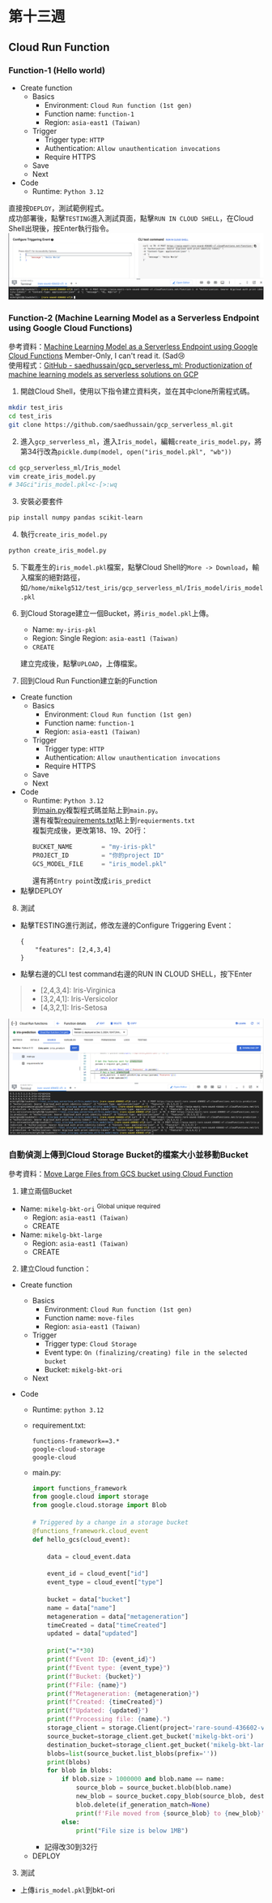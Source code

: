 # 第十三週

## Cloud Run Function

### Function-1 (Hello world)
* Create function
    - Basics
        - Environment: `Cloud Run function (1st gen)`
        - Function name: `function-1`
        - Region: `asia-east1 (Taiwan)`
    - Trigger
        - Trigger type: `HTTP`
        - Authentication: `Allow unauthentication invocations`
        - Require HTTPS
    - Save
    - Next
* Code
    - Runtime: `Python 3.12`

直接按`DEPLOY`，測試範例程式。<br>
成功部署後，點擊`TESTING`進入測試頁面，點擊`RUN IN CLOUD SHELL`，在Cloud Shell出現後，按Enter執行指令。
![](src/linux-2024120301.png)

### Function-2 (Machine Learning Model as a Serverless Endpoint using Google Cloud Functions)
參考資料：[Machine Learning Model as a Serverless Endpoint using Google Cloud Functions](https://towardsdatascience.com/machine-learning-model-as-a-serverless-endpoint-using-google-cloud-function-a5ad1080a59e) Member-Only, I can't read it. (Sad😢<br>
使用程式：[GitHub - saedhussain/gcp_serverless_ml: Productionization of machine learning models as serverless solutions on GCP](https://github.com/saedhussain/gcp_serverless_ml)

1. 開啟Cloud Shell，使用以下指令建立資料夾，並在其中clone所需程式碼。
```bash
mkdir test_iris
cd test_iris
git clone https://github.com/saedhussain/gcp_serverless_ml.git
```
2. 進入`gcp_serverless_ml`，進入`Iris_model`，編輯`create_iris_model.py`，將第34行改為`pickle.dump(model, open("iris_model.pkl", "wb"))`
```bash
cd gcp_serverless_ml/Iris_model
vim create_iris_model.py
# 34Gci"iris_model.pkl<c-[>:wq
```
3. 安裝必要套件
```bash
pip install numpy pandas scikit-learn
```
4. 執行`create_iris_model.py`
```bash
python create_iris_model.py
```
5. 下載產生的`iris_model.pkl`檔案，點擊Cloud Shell的`More -> Download`，輸入檔案的絕對路徑，如`/home/mikelg512/test_iris/gcp_serverless_ml/Iris_model/iris_model.pkl`
6. 到Cloud Storage建立一個Bucket，將`iris_model.pkl`上傳。
    - Name: `my-iris-pkl`
    - Region: Single Region: `asia-east1 (Taiwan)`
    - `CREATE`

    建立完成後，點擊`UPLOAD`，上傳檔案。
7. 回到Cloud Run Function建立新的Function
* Create function
    - Basics
        - Environment: `Cloud Run function (1st gen)`
        - Function name: `function-1`
        - Region: `asia-east1 (Taiwan)`
    - Trigger
        - Trigger type: `HTTP`
        - Authentication: `Allow unauthentication invocations`
        - Require HTTPS
    - Save
    - Next
* Code
    - Runtime: `Python 3.12`<br>
    到[main.py](https://github.com/saedhussain/gcp_serverless_ml/blob/main/Iris_http_cloud_func/main.py)複製程式碼並貼上到`main.py`。<br>
    還有複製[requirements.txt](https://github.com/saedhussain/gcp_serverless_ml/blob/main/Iris_http_cloud_func/requirements.txt)貼上到`requierments.txt`<br>
    複製完成後，更改第18、19、20行：<br>
        ```python
        BUCKET_NAME        = "my-iris-pkl"
        PROJECT_ID         = "你的project ID"
        GCS_MODEL_FILE     = "iris_model.pkl"
        ```
        還有將`Entry point`改成`iris_predict`<br>
* 點擊DEPLOY
8. 測試
* 點擊TESTING進行測試，修改左邊的Configure Triggering Event：
    ```
    {
        "features": [2,4,3,4]
    }
    ```

* 點擊右邊的CLI test command右邊的RUN IN CLOUD SHELL，按下Enter

> * \[2,4,3,4]: Iris-Virginica
> * \[3,2,4,1]: Iris-Versicolor
> * \[4,3,2,1]: Iris-Setosa

![](src/linux-2024120302.png)

### 自動偵測上傳到Cloud Storage Bucket的檔案大小並移動Bucket
參考資料：[Move Large Files from GCS bucket using Cloud Function](https://medium.com/google-cloud/move-large-files-from-gcs-bucket-using-cloud-function-232852b10a4c)
1. 建立兩個Bucket
- Name: `mikelg-bkt-ori` <sup>Global unique required</sup>
    - Region: `asia-east1 (Taiwan)`
    - CREATE
- Name: `mikelg-bkt-large`
    - Region: `asia-east1 (Taiwan)`
    - CREATE
2. 建立Cloud function：
* Create function
    - Basics
        - Environment: `Cloud Run function (1st gen)`
        - Function name: `move-files`
        - Region: `asia-east1 (Taiwan)`
    - Trigger
        - Trigger type: `Cloud Storage`
        - Event type: `On (finalizing/creating) file in the selected bucket`
        - Bucket: `mikelg-bkt-ori`
    - Next
* Code
    - Runtime: `python 3.12`
    - requirement.txt:
        ```
        functions-framework==3.*
        google-cloud-storage
        google-cloud
        ```
    - main.py:<br>
        ```python
        import functions_framework
        from google.cloud import storage
        from google.cloud.storage import Blob

        # Triggered by a change in a storage bucket
        @functions_framework.cloud_event
        def hello_gcs(cloud_event):

            data = cloud_event.data

            event_id = cloud_event["id"]
            event_type = cloud_event["type"]

            bucket = data["bucket"]
            name = data["name"]
            metageneration = data["metageneration"]
            timeCreated = data["timeCreated"]
            updated = data["updated"]
            
            print("="*30)
            print(f"Event ID: {event_id}")
            print(f"Event type: {event_type}")
            print(f"Bucket: {bucket}")
            print(f"File: {name}")
            print(f"Metageneration: {metageneration}")
            print(f"Created: {timeCreated}")
            print(f"Updated: {updated}")
            print(f"Processing file: {name}.")
            storage_client = storage.Client(project='rare-sound-436602-v7') # 自己的project ID
            source_bucket=storage_client.get_bucket('mikelg-bkt-ori')       # 自己的bkt-ori
            destination_bucket=storage_client.get_bucket('mikelg-bkt-large')# 自己的bkt-large 
            blobs=list(source_bucket.list_blobs(prefix=''))
            print(blobs)
            for blob in blobs:
                if blob.size > 1000000 and blob.name == name:
                    source_blob = source_bucket.blob(blob.name)
                    new_blob = source_bucket.copy_blob(source_blob, destination_bucket, blob.name) 
                    blob.delete(if_generation_match=None)
                    print(f'File moved from {source_blob} to {new_blob}')
                else:
                    print("File size is below 1MB")
        ```

        * 記得改30到32行

    * DEPLOY

3. 測試
* 上傳`iris_model.pkl`到bkt-ori
